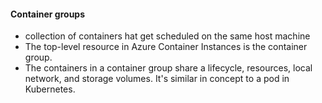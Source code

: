 #### Container groups
- collection of containers hat get scheduled on the same host machine
- The top-level resource in Azure Container Instances is the container group.
- The containers in a container group share a lifecycle, resources, local network, and storage volumes. It's similar in concept to a pod in Kubernetes.
